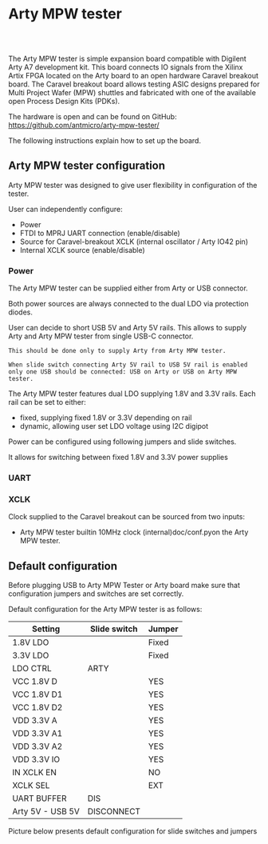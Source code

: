 # Arty MPW tester

```{image} ../img/arty-mpw-tester.png
```
&nbsp;

The Arty MPW tester is simple expansion board compatible with Digilent Arty A7 development kit. This board connects IO signals from the Xilinx Artix FPGA located on the Arty board to an open hardware Caravel breakout board. The Caravel breakout board allows testing ASIC designs prepared for Multi Project Wafer (MPW) shuttles and fabricated with one of the available open Process Design Kits (PDKs).

The hardware is open and can be found on GitHub:
<https://github.com/antmicro/arty-mpw-tester/>

The following instructions explain how to set up the board.

## Arty MPW tester configuration

Arty MPW tester was designed to give user flexibility in configuration of the tester.

User can independently configure:

- Power
- FTDI to MPRJ UART connection (enable/disable)
- Source for Caravel-breakout XCLK (internal oscillator / Arty IO42 pin)
- Internal XCLK source (enable/disable)

### Power

The Arty MPW tester can be supplied either from Arty or USB connector. 

Both power sources are always connected to the dual LDO via protection diodes. 

User can decide to short USB 5V and Arty 5V rails. This allows to supply Arty and Arty MPW tester from single USB-C connector.

```{note}
This should be done only to supply Arty from Arty MPW tester.

When slide switch connecting Arty 5V rail to USB 5V rail is enabled only one USB should be connected: USB on Arty or USB on Arty MPW tester.
```

The Arty MPW tester features dual LDO supplying 1.8V and 3.3V rails.
Each rail can be set to either:

- fixed, supplying fixed 1.8V or 3.3V depending on rail
- dynamic, allowing user set LDO voltage using I2C digipot

Power can be configured using following jumpers and slide switches.

It allows for switching between fixed 1.8V and 3.3V power supplies

### UART

### XCLK

Clock supplied to the Caravel breakout can be sourced from two inputs:

- Arty MPW tester builtin 10MHz clock (internal)doc/conf.pyon the Arty MPW tester.

## Default configuration

Before plugging USB to Arty MPW Tester or Arty board make sure that configuration jumpers and switches are set correctly.

Default configuration for the Arty MPW tester is as follows:

| Setting           | Slide switch  | Jumper    |
|-------------------|---------------|-----------|
| 1.8V LDO    	    |        	    | Fixed     |
| 3.3V LDO    	    |       	    | Fixed     |
| LDO CTRL    	    | ARTY  	    |           |
| VCC 1.8V D  	    |    	        |   YES     |
| VCC 1.8V D1 	    |    	        |   YES     |
| VCC 1.8V D2 	    |    	        |   YES     |
| VDD 3.3V A  	    |    	        |   YES     |
| VDD 3.3V A1 	    |    	        |   YES     |
| VDD 3.3V A2 	    |    	        |   YES     |
| VDD 3.3V IO 	    |    	        |   YES     |
| IN XCLK EN  	    |       	    |   NO      |
| XCLK SEL    	    |          	    |   EXT     |
| UART BUFFER 	    | DIS   	    |           |
| Arty 5V - USB 5V  | DISCONNECT 

Picture below presents default configuration for slide switches and jumpers

```{image} ../img/arty-mpw-tester-default-configuration.png